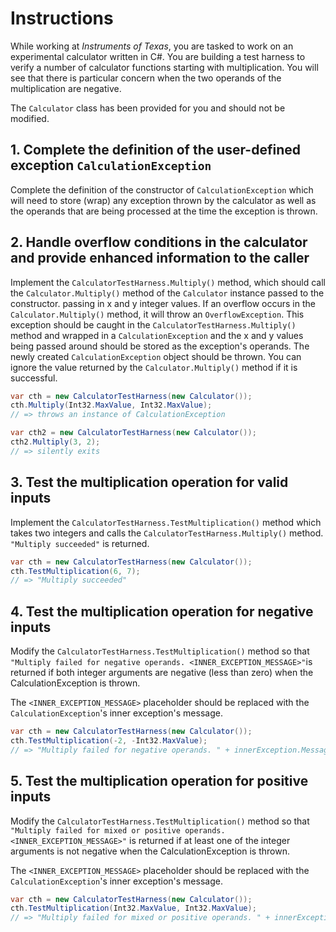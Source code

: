 # Instructions

While working at _Instruments of Texas_, you are tasked to work on an experimental calculator written in C#. You are building a test harness to verify a number of calculator functions starting with multiplication. You will see that there is particular concern when the two operands of the multiplication are negative.

The `Calculator` class has been provided for you and should not be modified.

## 1. Complete the definition of the user-defined exception `CalculationException`

Complete the definition of the constructor of `CalculationException` which will need to store (wrap) any exception thrown by the calculator as well as the operands that are being processed at the time the exception is thrown.

## 2. Handle overflow conditions in the calculator and provide enhanced information to the caller

Implement the `CalculatorTestHarness.Multiply()` method, which should call the `Calculator.Multiply()` method of the `Calculator` instance passed to the constructor.
passing in x and y integer values. If an overflow occurs in the `Calculator.Multiply()` method, it will throw an `OverflowException`. This exception should be caught in the `CalculatorTestHarness.Multiply()` method and wrapped in a `CalculationException` and the x and y values being passed around should be stored as the exception's operands. The newly created `CalculationException` object should be thrown. You can ignore the value returned by the `Calculator.Multiply()` method if it is successful.

```csharp
var cth = new CalculatorTestHarness(new Calculator());
cth.Multiply(Int32.MaxValue, Int32.MaxValue);
// => throws an instance of CalculationException

var cth2 = new CalculatorTestHarness(new Calculator());
cth2.Multiply(3, 2);
// => silently exits
```

## 3. Test the multiplication operation for valid inputs

Implement the `CalculatorTestHarness.TestMultiplication()` method which takes two integers and calls the `CalculatorTestHarness.Multiply()` method. `"Multiply succeeded"` is returned.

```csharp
var cth = new CalculatorTestHarness(new Calculator());
cth.TestMultiplication(6, 7);
// => "Multiply succeeded"
```

## 4. Test the multiplication operation for negative inputs

Modify the `CalculatorTestHarness.TestMultiplication()` method so that `"Multiply failed for negative operands. <INNER_EXCEPTION_MESSAGE>"`is returned if both integer arguments are negative (less than zero) when the CalculationException is thrown.

The `<INNER_EXCEPTION_MESSAGE>` placeholder should be replaced with the `CalculationException`'s inner exception's message.

```csharp
var cth = new CalculatorTestHarness(new Calculator());
cth.TestMultiplication(-2, -Int32.MaxValue);
// => "Multiply failed for negative operands. " + innerException.Message
```

## 5. Test the multiplication operation for positive inputs

Modify the `CalculatorTestHarness.TestMultiplication()` method so that `"Multiply failed for mixed or positive operands. <INNER_EXCEPTION_MESSAGE>"` is returned if at least one of the integer arguments is not negative when the CalculationException is thrown.

The `<INNER_EXCEPTION_MESSAGE>` placeholder should be replaced with the `CalculationException`'s inner exception's message.

```csharp
var cth = new CalculatorTestHarness(new Calculator());
cth.TestMultiplication(Int32.MaxValue, Int32.MaxValue);
// => "Multiply failed for mixed or positive operands. " + innerException.Message
```
